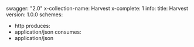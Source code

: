 swagger: "2.0"
x-collection-name: Harvest
x-complete: 1
info:
  title: Harvest
  version: 1.0.0
schemes:
- http
produces:
- application/json
consumes:
- application/json